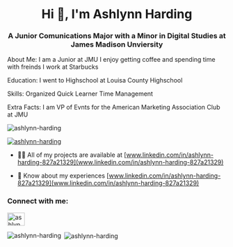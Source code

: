 <h1 align="center">Hi 👋, I'm Ashlynn Harding</h1>


<h3 align="center">A Junior Comunications Major with a Minor in Digital Studies at James Madison Unviersity</h3>

About Me: 
I am a Junior at JMU 
I enjoy getting coffee and spending time with freinds 
I work at Starbucks 


Education: 
I went to Highschool at Louisa County Highschool


Skills: 
Organized 
Quick Learner 
Time Management


Extra Facts: 
I am VP of Evnts for the American Marketing Association Club at JMU 



<p align="left"> <img src="https://komarev.com/ghpvc/?username=ashlynn-harding&label=Profile%20views&color=0e75b6&style=flat" alt="ashlynn-harding" /> </p>

<p align="left"> <a href="https://github.com/ryo-ma/github-profile-trophy"><img src="https://github-profile-trophy.vercel.app/?username=ashlynn-harding" alt="ashlynn-harding" /></a> </p>

- 👨‍💻 All of my projects are available at [www.linkedin.com/in/ashlynn-harding-827a21329](www.linkedin.com/in/ashlynn-harding-827a21329)

- 📄 Know about my experiences [www.linkedin.com/in/ashlynn-harding-827a21329](www.linkedin.com/in/ashlynn-harding-827a21329)

<h3 align="left">Connect with me:</h3>
<p align="left">
<a href="https://linkedin.com/in/ashlynn harding" target="blank"><img align="center" src="https://raw.githubusercontent.com/rahuldkjain/github-profile-readme-generator/master/src/images/icons/Social/linked-in-alt.svg" alt="ashlynn harding" height="30" width="40" /></a>
</p>

<p><img align="left" src="https://github-readme-stats.vercel.app/api/top-langs?username=ashlynn-harding&show_icons=true&locale=en&layout=compact" alt="ashlynn-harding" /></p>

<p>&nbsp;<img align="center" src="https://github-readme-stats.vercel.app/api?username=ashlynn-harding&show_icons=true&locale=en" alt="ashlynn-harding" /></p>
